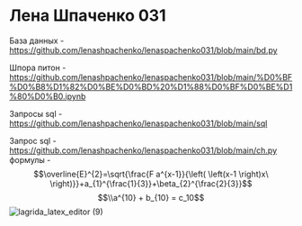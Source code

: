 # Лена Шпаченко 031

База данных - https://github.com/lenashpachenko/lenaspachenko031/blob/main/bd.py

Шпора питон - https://github.com/lenashpachenko/lenaspachenko031/blob/main/%D0%BF%D0%B8%D1%82%D0%BE%D0%BD%20%D1%88%D0%BF%D0%BE%D1%80%D0%B0.ipynb

Запросы sql - https://github.com/lenashpachenko/lenaspachenko031/blob/main/sql

Запрос sql - https://github.com/lenashpachenko/lenaspachenko031/blob/main/ch.py
формулы - $$\overline{E}^{2}=\sqrt{\frac{F a^{x-1}}{\left( \left(x-1  \right)x\ \right)}}+a_{1}^{\frac{1}{3}}+\beta_{2}^{\frac{2}{3}}$$
$$\\a^{10} + b_{10} = c_10$$
![lagrida_latex_editor (9)](https://user-images.githubusercontent.com/116858259/201253994-5936714f-894d-4f58-ad82-f047319b3464.png)
